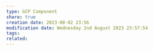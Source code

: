 ```yaml
---
type: GCP Component 
share: true
creation date: 2023-08-02 23:56
modification date: Wednesday 2nd August 2023 23:57:54
tags:
related:
---
```



